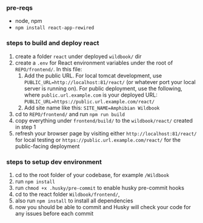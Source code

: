 ### pre-reqs

- node, npm
- `npm install react-app-rewired`


### steps to build and deploy react

1. create a folder `react` under deployed `wildbook/` dir
2. create a `.env` for React environment variables under the root of `REPO/frontend/`. In this file:
    1. Add the public URL. For local tomcat development, use `PUBLIC_URL=http://localhost:81/react/` (or whatever port your local server is running on). For public deployment, use the following, where `public.url.example.com` is your deployed URL: `PUBLIC_URL=https://public.url.example.com/react/`
    2. Add site name like this: `SITE_NAME=Amphibian Wildbook`
3. cd to `REPO/frontend/` and run `npm run build`
4. copy everything under `frontend/build/` to the `wildbook/react/` created in step 1
5. refresh your browser page by visiting either `http://localhost:81/react/` for local testing or `https://public.url.example.com/react/` for the public-facing deployment


### steps to setup dev environment
1. cd to the root folder of your codebase, for example `/Wildbook`
2. run `npm install` 
3. run `chmod +x .husky/pre-commit` to enable husky pre-commit hooks
4. cd to the react folder `Wildbook/frontend/`,
5. also run `npm install` to install all dependencies
6. now you should be able to commit and Husky will check your code for any issues before each commit
